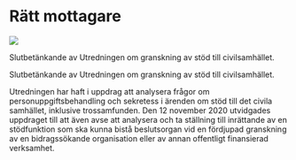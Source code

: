# Rätt mottagare

![](/contentassets/4253a600b18b4e48935ec6a83673fcf0/omslag-framsida.jpg?width=150&quality=85)

Slutbetänkande av Utredningen om granskning av stöd till civilsamhället.

Slutbetänkande av Utredningen om granskning av stöd till civilsamhället.

Utredningen har haft i uppdrag att analysera frågor om personuppgiftsbehandling och sekretess i ärenden om stöd till det civila samhället, inklusive trossamfunden. Den 12 november 2020 utvidgades uppdraget till att även avse att analysera och ta ställning till inrättande av en stödfunktion som ska kunna bistå beslutsorgan vid en fördjupad granskning av en bidragssökande organisation eller av annan offentligt finansierad verksamhet.
